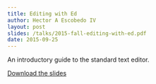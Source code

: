 ```yaml
---
title: Editing with Ed
author: Hector A Escobedo IV
layout: post
slides: /talks/2015-fall-editing-with-ed.pdf
date: 2015-09-25
---
```

An introductory guide to the standard text editor.


<a href="{{ page.slides }}">Download the slides</a>
